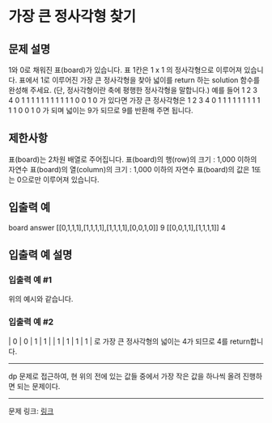 # 가장 큰 정사각형 찾기
## 문제 설명

1와 0로 채워진 표(board)가 있습니다. 표 1칸은 1 x 1 의 정사각형으로 이루어져 있습니다. 표에서 1로 이루어진 가장 큰 정사각형을 찾아 넓이를 return 하는 solution 함수를 완성해 주세요. (단, 정사각형이란 축에 평행한 정사각형을 말합니다.)
예를 들어
1	2	3	4
0	1	1	1
1	1	1	1
1	1	1	1
0	0	1	0
가 있다면 가장 큰 정사각형은
1	2	3	4
0	1	1	1
1	1	1	1
1	1	1	1
0	0	1	0
가 되며 넓이는 9가 되므로 9를 반환해 주면 됩니다.
## 제한사항
표(board)는 2차원 배열로 주어집니다.
표(board)의 행(row)의 크기 : 1,000 이하의 자연수
표(board)의 열(column)의 크기 : 1,000 이하의 자연수
표(board)의 값은 1또는 0으로만 이루어져 있습니다.
## 입출력 예
board	answer
[[0,1,1,1],[1,1,1,1],[1,1,1,1],[0,0,1,0]]	9
[[0,0,1,1],[1,1,1,1]]	4
## 입출력 예 설명
### 입출력 예 #1
위의 예시와 같습니다.
### 입출력 예 #2
| 0 | 0 | 1 | 1 |
| 1 | 1 | 1 | 1 | 
로 가장 큰 정사각형의 넓이는 4가 되므로 4를 return합니다.

***

dp 문제로 접근하여, 현 위의 전에 있는 값들 중에서 가장 작은 값을 하나씩 올려 진행하면 되는 문제이다.

***
문제 링크: [링크](https://school.programmers.co.kr/learn/courses/30/lessons/12905#)
